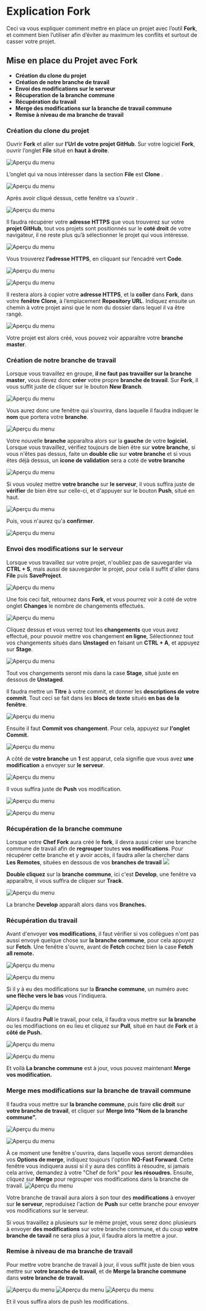 # Explication Fork

Ceci va vous expliquer comment mettre en place un projet avec l’outil **Fork**, et comment bien l’utiliser afin d’éviter au maximum les conflits et surtout de casser votre projet.

## Mise en place du Projet avec Fork

- **Création du clone du projet**
- **Création de notre branche de travail**
- **Envoi des modifications sur le serveur**
- **Récuperation de la branche commune**
- **Récupération du travail**
- **Merge des modifications sur la branche de travail commune**
- **Remise à niveau de ma branche de travail**

### Création du clone du projet

Ouvrir **Fork** et aller sur **l’Url de votre projet GitHub**. Sur votre logiciel **Fork**, ouvrir l’onglet **File** situé en **haut à droite**.

![Aperçu du menu](./Images/File.png)

L’onglet qui va nous intéresser dans la section **File** est **Clone**  .

![Aperçu du menu](./Images/Clone.png)

Après avoir cliqué dessus, cette fenêtre va s’ouvrir  .

![Aperçu du menu](./Images/CloneBoxe.png)

Il faudra récupérer votre **adresse HTTPS** que vous trouverez sur votre **projet GitHub**, tout vos projets sont positionnés sur le **coté droit** de votre navigateur, il ne reste plus qu’à sélectionner le projet qui vous intéresse. 

![Aperçu du menu](./Images/Projet.png)

Vous trouverez **l’adresse HTTPS**, en cliquant sur l’encadré vert **Code**.

![Aperçu du menu](./Images/Encardévert.png)  

![Aperçu du menu](./Images/LienHTTPPS.png)

Il restera alors à copier votre **adresse HTTPS**, et la **coller** dans **Fork**, dans votre **fenêtre Clone**, à l’emplacement **Repository URL**. Indiquez ensuite un chemin à votre projet ainsi que le nom du dossier dans lequel il va être rangé.  

![Aperçu du menu](./Images/URLCloneFork.png)

Votre projet est alors créé, vous pouvez voir apparaître votre **branche master**. 
 
 ### Création de notre branche de travail  

Lorsque vous travaillez en groupe, **il ne faut pas travailler sur la branche master**, vous devez donc **créer** votre propre **branche de travail**. Sur **Fork**, il vous suffit juste de cliquer sur le bouton **New Branch**.

![Aperçu du menu](./Images/BrancheCréation.png)  

Vous aurez donc une fenêtre qui s’ouvrira, dans laquelle il faudra indiquer le **nom** que portera votre **branche**.

![Aperçu du menu](./Images/BrancheName.png)  

Votre nouvelle **branche** apparaîtra alors sur la **gauche** de votre **logiciel.**
Lorsque vous travaillez, vérifiez toujours de bien être sur **votre branche**, si vous n'êtes pas dessus, faite un **double clic** sur **votre branche** et si vous êtes déjà dessus, un **icone de validation** sera a coté de **votre branche**  

![Aperçu du menu](./Images/Validate.png)  

Si vous voulez mettre **votre branche** sur **le serveur**, il vous suffira juste de **vérifier** de bien être sur celle-ci, et d'appuyer sur le bouton **Push**, situé en haut.

![Aperçu du menu](./Images/Push.png) 
 
Puis, vous n'aurez qu'a **confirmer**.

![Aperçu du menu](./Images/ValidationPush.png)


### Envoi des modifications sur le serveur

Lorsque vous travaillez sur votre projet, n'oubliez pas de sauvegarder via **CTRL + S**, mais aussi de sauvegarder le projet, pour cela il suffit d'aller dans **File** puis **SaveProject**.

![Aperçu du menu](./Images/SaveProject.png)

Une fois ceci fait, retournez dans **Fork**, et vous pourrez voir à coté de votre onglet **Changes** le nombre de changements effectués. 

![Aperçu du menu](./Images/Changes.png)

Cliquez dessus et vous verrez tout les **changements** que vous avez effectué, pour pouvoir mettre vos changement **en ligne**, Sélectionnez tout vos changements situés dans **Unstaged** en faisant un **CTRL + A**, et appuyez sur **Stage**.

![Aperçu du menu](./Images/Stage.png)

Tout vos changements seront mis dans la case **Stage**, situé juste en dessous de **Unstaged**.

Il faudra mettre un **Titre** à votre commit, et donner les **descriptions de votre commit**.
Tout ceci se fait dans les **blocs de texte** situés **en bas de la fenêtre**. 

![Aperçu du menu](./Images/Titre.PNG)

Ensuite il faut **Commit vos changement**. Pour cela, appuyez sur **l'onglet Commit**.

![Aperçu du menu](./Images/Commit.png)

A côté de **votre branche** un **1** est apparut, cela signifie que vous avez **une modification** a envoyer sur **le serveur**. 

![Aperçu du menu](./Images/Changement.PNG)

Il vous suffira juste de **Push** vos modification.

![Aperçu du menu](./Images/Push.png)

![Aperçu du menu](./Images/PushModif.PNG)

### Récupération de la branche commune

Lorsque votre **Chef Fork** aura créé le **fork**, il devra aussi créer une branche commune de travail afin de **regrouper** toutes **vos modifications**.
Pour récupérer cette branche et y avoir accès, il faudra aller la chercher dans **Les Remotes**, situées en dessous de vos **branches de travail**
![](./Images/RecupDevelope.PNG)

**Double cliquez** sur la **branche commune**, ici c'est **Develop**, une fenêtre va apparaître, il vous suffira de cliquer sur **Track**.

![Aperçu du menu](./Images/track.png)

La branche **Develop** apparaît alors dans vos **Branches.**

### Récupération du travail

Avant d'envoyer **vos modifications**, il faut vérifier si vos collègues n'ont pas aussi envoyé quelque chose sur **la branche commune**, pour cela appuyez sur **Fetch**. Une fenêtre s'ouvre, avant de **Fetch** cochez bien la case **Fetch all remote.**

![Aperçu du menu](./Images/fetch.PNG)

![Aperçu du menu](./Images/FetchALL.PNG)

Si il y à eu des modifications sur la **Branche commune**, un numéro avec **une flèche vers le bas** vous l'indiquera.

![Aperçu du menu](./Images/CheckPull.png)

Alors il faudra **Pull** le travail, pour cela, il faudra vous mettre sur **la branche** ou les modifiactions on eu lieu et cliquez sur **Pull**, situé en haut de **Fork** et à **côté de Push.**

![Aperçu du menu](./Images/Pull.PNG)

![Aperçu du menu](./Images/PullConfirmed.PNG)

Et voilà **La branche commune** est à jour, vous pouvez maintenant **Merge vos modification.**

### Merge mes modifications sur la branche de travail commune

Il faudra vous mettre sur **la branche commune**, puis faire **clic droit** sur **votre branche de travail**, et cliquer sur **Merge Into "Nom de la branche commune".**

![Aperçu du menu](./Images/EtreSurLaBrancheCommune.PNG)

![Aperçu du menu](./Images/MergeDansLaBrancheDeTravail.png)

À ce moment une fenêtre s'ouvrira, dans laquelle vous seront demandées vos **Options de merge**, indiquez toujours l'option **NO-Fast Forward**.
Cette fenêtre vous indiquera aussi si il y aura des conflits à résoudre, si jamais cela arrive, demandez à votre "Chef de fork" pour **les résoudres.**
Ensuite, cliquez sur **Merge** pour regrouper vos modifications dans la branche de travail.
![Aperçu du menu](./Images/Merge.PNG)

Votre branche de travail aura alors à son tour des **modifications** à envoyer sur **le serveur**, reproduisez l'action de **Push** sur cette branche pour envoyer vos modifications sur le serveur.

Si vous travaillez a plusieurs sur le même projet, vous serez donc plusieurs à envoyer **des modifications** sur votre branche commune, et du coup **votre branche de tavail** ne sera plus à jour, il faudra alors la mettre a jour.

### Remise à niveau de ma branche de travail

Pour mettre votre branche de travail à jour, il vous suffit juste de bien vous mettre sur **votre branche de travail**, et de **Merge la branche commune** dans **votre branche de travail.**

![Aperçu du menu](./Images/BrancheValidé.png)
![Aperçu du menu](./Images/Mergedansmabranche.png)
![Aperçu du menu](./Images/MergeDMB.PNG)

Et il vous suffira alors de push les modifications.
